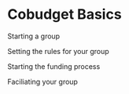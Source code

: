 # Cobudget Basics

Starting a group

Setting the rules for your group

Starting the funding process

Faciliating your group

